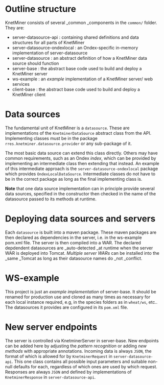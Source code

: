 # Outline structure
KnetMiner consists of several _common _components in the `common/` folder. They are:
* server-datasource-api : containing shared definitions and data structures for all parts of KnetMiner
* server-datasource-ondexlocal : an Ondex-specific in-memory implementation of server-datasource
* server-datasource : an abstract definition of how a KnetMiner data source should function
* server-base : the abstract base code used to build and deploy a KnetMiner server
* ws-example : an _example_ implementation of a KnetMiner server/ web services
* client-base : the abstract base code used to build and deploy a KnetMiner client

# Data sources
The fundamental unit of KnetMiner is a `datasource`. These are implementations of the `KnetminerDataSource` abstract class from the API. Implementing classes must be in the package `rres.knetminer.datasource.provider` or any sub-package of it. 

The most basic data source can extend this class directly. Others may have common requirements, such as an Ondex _index_, which can be provided by implementing an intermediate class then extending that instead. An example of this intermediate approach is the `server-datasource-ondexlocal` package which provides `OndexLocalDataSource`. Intermediate classes do not have to be in the correct package as long as the final implementing class is.

**Note** that one data source implementation can in principle provide several data sources, specified in the constructor then checked in the name of the datasource passed to its methods at runtime. 

# Deploying data sources and servers
Each `datasource` is built into a maven package. These maven packages are then declared as dependencies in the server, i.e. in the ws-example pom.xml file. The server is then compiled into a WAR. The declared depdendent datasources are _auto-detected _at runtime when the server WAR is deployed into Tomcat. _Multiple server WARs_ can be installed into the _same _Tomcat as long as their datasource names do _not _conflict. 

# WS-example
This project is just an _example implementation_ of server-base. It should be renamed for production use and cloned as many times as necessary for each local instance required, e.g, in the species folders as in `wheat/ws`, etc.. The datasources it provides are configured in its `pom.xml` file.

# New server endpoints
The server is controlled via KnetminerServer in server-base. New endpoints can be added here by adjusting the _pattern recognition_ or adding _new methods_ with appropriate annotations. Incoming data is always `JSON`, the format of which is allowed for by `KnetminerRequest` in `server-datasource-api`. This one class contains all possible input parameters and suitable non-null defaults for each, regardless of which ones are used by which request. Responses are always `JSON` and defined by implementations of `KnetminerResponse` in `server-datasource-api`.
